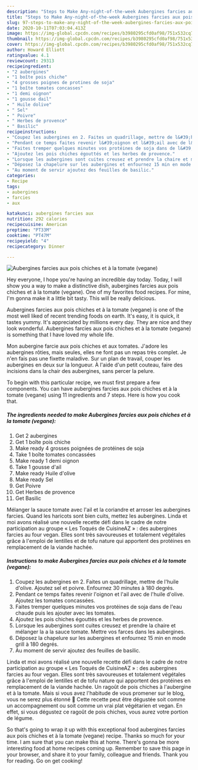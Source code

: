 ```yaml
---
description: "Steps to Make Any-night-of-the-week Aubergines farcies aux pois chiches et à la tomate (vegane)"
title: "Steps to Make Any-night-of-the-week Aubergines farcies aux pois chiches et à la tomate (vegane)"
slug: 97-steps-to-make-any-night-of-the-week-aubergines-farcies-aux-pois-chiches-et-a-la-tomate-vegane
date: 2020-10-11T07:03:04.413Z
image: https://img-global.cpcdn.com/recipes/b3980295cfd0af98/751x532cq70/aubergines-farcies-aux-pois-chiches-et-a-la-tomate-vegane-photo-principale-de-la-recette.jpg
thumbnail: https://img-global.cpcdn.com/recipes/b3980295cfd0af98/751x532cq70/aubergines-farcies-aux-pois-chiches-et-a-la-tomate-vegane-photo-principale-de-la-recette.jpg
cover: https://img-global.cpcdn.com/recipes/b3980295cfd0af98/751x532cq70/aubergines-farcies-aux-pois-chiches-et-a-la-tomate-vegane-photo-principale-de-la-recette.jpg
author: Howard Elliott
ratingvalue: 4.1
reviewcount: 29313
recipeingredient:
- "2 aubergines"
- "1 boîte pois chiche"
- "4 grosses poignes de protines de soja"
- "1 boîte tomates concasses"
- "1 demi oignon"
- "1 gousse dail"
- " Huile dolive"
- " Sel"
- " Poivre"
- " Herbes de provence"
- " Basilic"
recipeinstructions:
- "Coupez les aubergines en 2. Faites un quadrillage, mettre de l&#39;huile d&#39;olive. Ajoutez sel et poivre. Enfournez 30 minutes à 180 degrés."
- "Pendant ce temps faites revenir l&#39;oignon et l&#39;ail avec de l&#39;huile d&#39;olive. Ajoutez les tomates concassées."
- "Faites tremper quelques minutes vos protéines de soja dans de l&#39;eau chaude puis les ajouter avec les tomates."
- "Ajoutez les pois chiches égouttés et les herbes de provence."
- "Lorsque les aubergines sont cuites creusez et prendre la chaire et mélanger la a la sauce tomate. Mettre vos farces dans les aubergines."
- "Déposez la chapelure sur les aubergines et enfournez 15 min en mode grill à 180 degrés."
- "Au moment de servir ajoutez des feuilles de basilic."
categories:
- Recipe
tags:
- aubergines
- farcies
- aux

katakunci: aubergines farcies aux 
nutrition: 292 calories
recipecuisine: American
preptime: "PT33M"
cooktime: "PT47M"
recipeyield: "4"
recipecategory: Dinner

---
```



![Aubergines farcies aux pois chiches et à la tomate (vegane)](https://img-global.cpcdn.com/recipes/b3980295cfd0af98/751x532cq70/aubergines-farcies-aux-pois-chiches-et-a-la-tomate-vegane-photo-principale-de-la-recette.jpg)

Hey everyone, I hope you're having an incredible day today. Today, I will show you a way to make a distinctive dish, aubergines farcies aux pois chiches et à la tomate (vegane). One of my favorites food recipes. For mine, I'm gonna make it a little bit tasty. This will be really delicious.

Aubergines farcies aux pois chiches et à la tomate (vegane) is one of the most well liked of recent trending foods on earth. It's easy, it is quick, it tastes yummy. It's appreciated by millions every day. They are nice and they look wonderful. Aubergines farcies aux pois chiches et à la tomate (vegane) is something that I have loved my whole life.

Mon aubergine farcie aux pois chiches et aux tomates. J&#39;adore les aubergines rôties, mais seules, elles ne font pas un repas très complet. Je n&#39;en fais pas une fixette maladive. Sur un plan de travail, couper les aubergines en deux sur la longueur. À l&#39;aide d&#39;un petit couteau, faire des incisions dans la chair des aubergines, sans percer la pelure.


To begin with this particular recipe, we must first prepare a few components. You can have aubergines farcies aux pois chiches et à la tomate (vegane) using 11 ingredients and 7 steps. Here is how you cook that.

<!--inarticleads1-->

##### The ingredients needed to make Aubergines farcies aux pois chiches et à la tomate (vegane):

1. Get 2 aubergines
1. Get 1 boîte pois chiche
1. Make ready 4 grosses poignées de protéines de soja
1. Take 1 boîte tomates concassées
1. Make ready 1 demi oignon
1. Take 1 gousse d&#39;ail
1. Make ready  Huile d&#39;olive
1. Make ready  Sel
1. Get  Poivre
1. Get  Herbes de provence
1. Get  Basilic


Mélanger la sauce tomate avec l&#39;ail et la coriandre et arroser les aubergines farcies. Quand les haricots sont bien cuits, mettez les aubergines. Linda et moi avons réalisé une nouvelle recette défi dans le cadre de notre participation au groupe « Les Toqués de CuisineAZ » : des aubergines farcies au four vegan. Elles sont très savoureuses et totalement végétales grâce à l&#39;emploi de lentilles et de tofu nature qui apportent des protéines en remplacement de la viande hachée. 

<!--inarticleads2-->

##### Instructions to make Aubergines farcies aux pois chiches et à la tomate (vegane):

1. Coupez les aubergines en 2. Faites un quadrillage, mettre de l&#39;huile d&#39;olive. Ajoutez sel et poivre. Enfournez 30 minutes à 180 degrés.
1. Pendant ce temps faites revenir l&#39;oignon et l&#39;ail avec de l&#39;huile d&#39;olive. Ajoutez les tomates concassées.
1. Faites tremper quelques minutes vos protéines de soja dans de l&#39;eau chaude puis les ajouter avec les tomates.
1. Ajoutez les pois chiches égouttés et les herbes de provence.
1. Lorsque les aubergines sont cuites creusez et prendre la chaire et mélanger la a la sauce tomate. Mettre vos farces dans les aubergines.
1. Déposez la chapelure sur les aubergines et enfournez 15 min en mode grill à 180 degrés.
1. Au moment de servir ajoutez des feuilles de basilic.


Linda et moi avons réalisé une nouvelle recette défi dans le cadre de notre participation au groupe « Les Toqués de CuisineAZ » : des aubergines farcies au four vegan. Elles sont très savoureuses et totalement végétales grâce à l&#39;emploi de lentilles et de tofu nature qui apportent des protéines en remplacement de la viande hachée. Un ragoût de pois chiches à l&#39;aubergine et à la tomate. Mais si vous avez l&#39;habitude de vous promener sur le blog, vous ne serez plus étonné 🙂 Cette recette peut être dégustée soit comme un accompagnement ou soit comme un vrai plat végétarien et vegan. En effet, si vous dégustez ce ragoût de pois chiches, vous aurez votre portion de légume. 

So that's going to wrap it up with this exceptional food aubergines farcies aux pois chiches et à la tomate (vegane) recipe. Thanks so much for your time. I am sure that you can make this at home. There's gonna be more interesting food at home recipes coming up. Remember to save this page in your browser, and share it to your family, colleague and friends. Thank you for reading. Go on get cooking!
